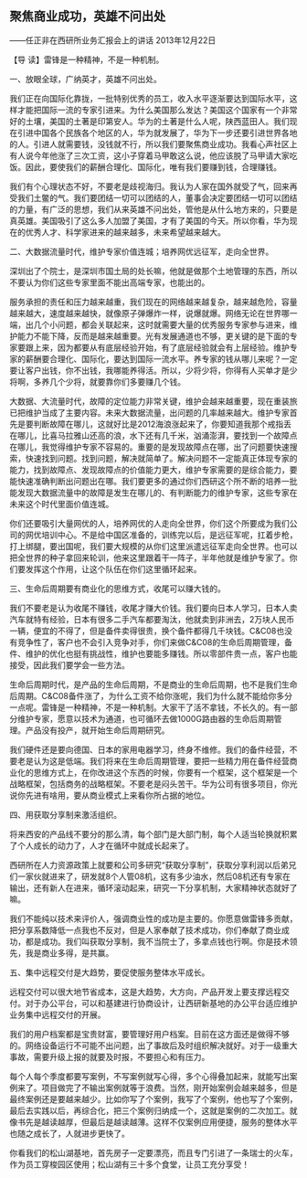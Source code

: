 ## 聚焦商业成功，英雄不问出处

——任正非在西研所业务汇报会上的讲话
2013年12月22日



【导  读】雷锋是一种精神，不是一种机制。



一、放眼全球，广纳英才，英雄不问出处。

我们正在向国际化靠拢，一批特别优秀的员工，收入水平逐渐要达到国际水平，这样才能把国际一流的专家引进来。为什么美国那么发达？美国这个国家有一个非常好的土壤，美国的土著是印第安人。华为的土著是什么人呢，陕西蓝田人。我们现在引进中国各个民族各个地区的人，华为就发展了，华为下一步还要引进世界各地的人。引进人就需要钱，没钱就不行，所以我们要聚焦商业成功。我看心声社区上有人说今年他涨了三次工资，这小子穿着马甲敢这么说，他应该脱了马甲请大家吃饭。因此，要使我们的薪酬合理化、国际化，唯有我们要赚到钱，合理赚钱。

我们有个心理状态不好，不要老是歧视海归。我认为人家在国外就受了气，回来再受我们土鳖的气。我们要团结一切可以团结的人，董事会决定要团结一切可以团结的力量，有广泛的思想，我们从来英雄不问出处，管他是从什么地方来的，只要是真英雄。美国吸引了这么多人加盟了美国，才有了美国的今天。所以你看，华为现在的优秀人才、科学家进来的越来越多，未来希望越来越大。

二、大数据流量时代，维护专家价值连城；培养网优远征军，走向全世界。

深圳出了个院士，是深圳市国土局的处长嘛，他就是做那个土地管理的东西，所以不要认为你们这些专家里面不能出高端专家，也能出的。

服务承担的责任和压力越来越重，我们现在的网络越来越复杂，越来越危险，容量越来越大，速度越来越快，就像原子弹爆炸一样，说爆就爆。网络无论在世界哪一端，出几个小问题，都会关联起来，这时就需要大量的优秀服务专家参与进来，维护能力不能下降，反而是越来越重要。光有发展通道也不够，更关键的是下面的专家要跟上来，因为都要从有底层经验开始，有了底层经验就会有上层经验。维护专家的薪酬要合理化、国际化，要达到国际一流水平。养专家的钱从哪儿来呢？一定要让客户出钱，你不出钱，我哪能养得活。所以，少将少将，你得有人买单才是少将啊，多养几个少将，就要靠你们多要赚几个钱。

大数据、大流量时代，故障的定位能力非常关键，维护会越来越重要，现在重装旅已把维护当成了主要内容。未来大数据流量，出问题的几率越来越大。维护专家首先是要判断故障在哪儿，这就好比是2012海浪涨起来了，你要知道我那个戒指丢在哪儿，比喜马拉雅山还高的浪，水下还有几千米，汹涌澎湃，要找到一个故障点在哪儿，我觉得维护专家不容易的。重要的是发现故障点在哪，出了问题要快速搜索，快速找到问题。找到问题，解决就简单了。解决问题不一定能真正体现专家的能力，找到故障点、发现故障点的价值能力更大，维护专家需要的是综合能力，要能快速准确判断出问题出在哪。我们要更多的通过你们西研这个所不断的培养一批能发现大数据流量中的故障是发生在哪儿的、有判断能力的维护专家，这些专家在未来这个时代里面价值连城。

你们还要吸引大量网优的人，培养网优的人走向全世界，你们这个所要成为我们公司的网优培训中心。不是给中国区准备的，训练完以后，是远征军呢，扛着步枪，打上绑腿，要出国呢，我们要大规模的从你们这里派遣远征军走向全世界。也可以把全世界的种子拿回来轮训，他来这里跟着干一阵子，半年他就是维护专家了。你们要发挥这个作用，让这个队伍在你们这里循环起来。

三、生命后周期要有商业化的思维方式，收尾可以赚大钱的。

我们不要老是认为收尾不赚钱，收尾才赚大价钱。我们要向日本人学习，日本人卖汽车就特有经验，日本有很多二手汽车都要淘汰，他就卖到非洲去，2万块人民币一辆，便宜的不得了，但是备件卖得很贵，换个备件都得几千块钱。C&C08也没有竞争性了，客户也不会引入竞争对手，你们来做C&C08的生命后周期管理，备件、维护的优化也挺有挑战性，维护也要能多赚钱。所以零部件贵一点，客户也能接受，因此我们要学会一些方法。

生命后周期时代，是产品的生命后周期，不是商业的生命后周期，也不是我们生命后周期。C&C08备件涨了，为什么工资不给你涨呢，我们为什么就不能给你多分一点呢。雷锋是一种精神，不是一种机制。大家干了活不拿钱，不长久的。有一部分维护专家，愿意以技术为通道，也可循环去做1000G路由器的生命后周期管理。产品没有投产，就开始生命后周期研究。

我们硬件还是要向德国、日本的家用电器学习，终身不维修。我们的备件经营，不要老是认为这是低端。我们将来在生命后周期管理，要把一些精力用在备件经营商业化的思维方式上，在你改进这个东西的时候，你要有一个框架，这个框架是一个战略框架，包括商务的战略框架。不要老是闷头苦干。华为公司有很多项目，你光说你先进有啥用，要从商业模式上来看你所占据的地位。

四、用获取分享制来激活组织。

将来西安的产品线不要分的那么清，每个部门是大部门制，每个人适当轮换就积累了个人成长的动力了，人才在循环中就成长起来了。

西研所在人力资源政策上就要和公司多研究“获取分享制”，获取分享利润以后弟兄们一家伙就进来了，研发就8个人管08机，这有多少油水，然后08机还有专家在输出，还有新人在进来，循环滚动起来，研究一下分享机制，大家精神状态就好了嘛。

我们不能纯以技术来评价人，强调商业性的成功是主要的。你愿意做雷锋多贡献，把分享系数降低一点我也不反对，但是人家奉献了技术成功，你们奉献了商业成功，都是成功。我们叫获取分享制，我不当院士了，多拿点钱也行啊。你是技术领先，我是商业多得，是共赢。

五、集中远程交付是大趋势，要促使服务整体水平成长。

远程交付可以很大地节省成本，这是大趋势，大方向，产品开发上要支撑远程交付。对于办公平台，可以和基建进行协商设计，让西研新基地的办公平台适应维护业务集中远程交付的开展。

我们的用户档案都是宝贵财富，要管理好用户档案。目前在这方面还是做得不够的。网络设备运行不可能不出问题，出了事故后及时组织解决就好。对于一级重大事故，需要升级上报的就要及时报，不要担心和有压力。

每个人每个季度都要写案例，不写案例就写心得，多个心得叠加起来，就能写出案例来了。项目做完了不输出案例就等于浪费。当然，刚开始案例会越来越多，但是最终案例还是要越来越少。比如你写了个案例，我写了个案例，他也写了个案例，最后去实践以后，再综合化，把三个案例归纳成一个，这就是案例的二次加工。就像书先是越读越厚，但最后是越读越薄。这样不仅案例应用便捷，服务的整体水平也随之成长了，人就进步更快了。

你看我们的松山湖基地，首先房子一定要漂亮，而且专门引进了一条瑞士的火车，作为员工穿梭园区使用；松山湖有三十多个食堂，让员工充分享受！
